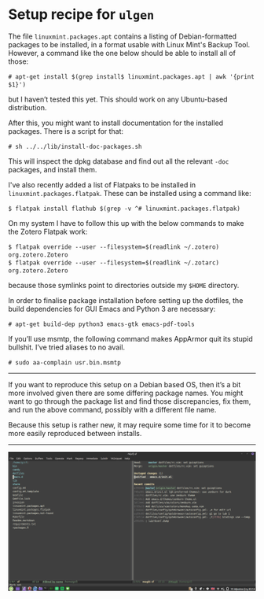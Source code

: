 # Setup recipe for `ulgen`

The file `linuxmint.packages.apt` contains a listing of Debian-formatted
packages to be installed, in a format usable with Linux Mint's Backup
Tool. However, a command like the one below should be able to install
all of those:

    # apt-get install $(grep install$ linuxmint.packages.apt | awk '{print $1}')

but I haven’t tested this yet.  This should work on any Ubuntu-based
distribution.

After this, you might want to install documentation for the installed
packages.  There is a script for that:

    # sh ../../lib/install-doc-packages.sh

This will inspect the dpkg database and find out all the relevant
`-doc` packages, and install them.

I've also recently added a list of Flatpaks to be installed in
`linuxmint.packages.flatpak`.  These can be installed using a command
like:

    $ flatpak install flathub $(grep -v ^# linuxmint.packages.flatpak)

On my system I have to follow this up with the below commands to make
the Zotero Flatpak work:

    $ flatpak override --user --filesystem=$(readlink ~/.zotero) org.zotero.Zotero
    $ flatpak override --user --filesystem=$(readlink ~/.zotarc) org.zotero.Zotero

because those symlinks point to directories outside my `$HOME`
directory.

In order to finalise package installation before setting up the
dotfiles, the build dependencies for GUI Emacs and Python 3 are
necessary:

    # apt-get build-dep python3 emacs-gtk emacs-pdf-tools

If you’ll use msmtp, the following command makes AppArmor quit its
stupid bullshit.  I’ve tried aliases to no avail.

    # sudo aa-complain usr.bin.msmtp

---

If you want to reproduce this setup on a Debian based OS, then it’s a
bit more involved given there are some differing package names.  You
might want to go through the package list and find those
discrepancies, fix them, and run the above command, possibly with a
different file name.

Because this setup is rather new, it may require some time for it to
become more easily reproduced between installs.

---

![screen cap](/candy/scr-ulgen.png)
